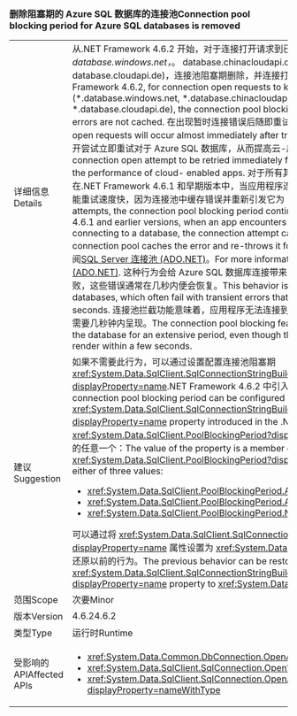 ### <a name="connection-pool-blocking-period-for-azure-sql-databases-is-removed"></a><span data-ttu-id="cfbbd-101">删除阻塞期的 Azure SQL 数据库的连接池</span><span class="sxs-lookup"><span data-stu-id="cfbbd-101">Connection pool blocking period for Azure SQL databases is removed</span></span>

|   |   |
|---|---|
|<span data-ttu-id="cfbbd-102">详细信息</span><span class="sxs-lookup"><span data-stu-id="cfbbd-102">Details</span></span>|<span data-ttu-id="cfbbd-103">从.NET Framework 4.6.2 开始，对于连接打开请求到已知的 Azure SQL 数据库 (*。 database.windows.net，*。 database.chinacloudapi.cn，*。 database.usgovcloudapi.net，*。 database.cloudapi.de)，连接池阻塞期删除，并连接打开错误不会缓存。</span><span class="sxs-lookup"><span data-stu-id="cfbbd-103">Starting with the .NET Framework 4.6.2, for connection open requests to known Azure SQL databases (*.database.windows.net, *.database.chinacloudapi.cn, *.database.usgovcloudapi.net, *.database.cloudapi.de), the connection pool blocking period is removed, and connection open errors are not cached.</span></span> <span data-ttu-id="cfbbd-104">在出现暂时连接错误后随即重试连接打开请求。</span><span class="sxs-lookup"><span data-stu-id="cfbbd-104">Attempts to retry connection open requests will occur almost immediately after transient connection errors.</span></span> <span data-ttu-id="cfbbd-105">此更改允许的连接打开尝试立即重试对于 Azure SQL 数据库，从而提高云-启用应用程序的性能。</span><span class="sxs-lookup"><span data-stu-id="cfbbd-105">This change allows the connection open attempt to be retried immediately for Azure SQL databases, thereby improving the performance of cloud- enabled apps.</span></span> <span data-ttu-id="cfbbd-106">对于所有其他连接尝试，连接池阻塞期仍然会强制执行。在.NET Framework 4.6.1 和早期版本中，当应用程序连接到数据库时遇到暂时性连接故障时连接尝试不能重试速度快，因为连接池中缓存错误并重新引发它为 1 到 5 秒分钟。</span><span class="sxs-lookup"><span data-stu-id="cfbbd-106">For all other connection attempts, the connection pool blocking period continues to be enforced.In the .NET Framework 4.6.1 and earlier versions, when an app encounters a transient connection failure when connecting to a database, the connection attempt cannot be retried quickly, because the connection pool caches the error and re-throws it for 5 seconds to 1 minute.</span></span> <span data-ttu-id="cfbbd-107">有关详细信息，请参阅[SQL Server 连接池 (ADO.NET)](~/docs/framework/data/adonet/sql-server-connection-pooling.md)。</span><span class="sxs-lookup"><span data-stu-id="cfbbd-107">For more information, see [SQL Server Connection Pooling (ADO.NET)](~/docs/framework/data/adonet/sql-server-connection-pooling.md).</span></span> <span data-ttu-id="cfbbd-108">这种行为会给 Azure SQL 数据库连接带来问题，因为经常会因暂时性错误而导致连接失败，这些错误通常在几秒内便会恢复。</span><span class="sxs-lookup"><span data-stu-id="cfbbd-108">This behavior is problematic for connections to Azure SQL databases, which often fail with transient errors that are typically recovered from within a few seconds.</span></span> <span data-ttu-id="cfbbd-109">连接池拦截功能意味着，应用程序无法连接到数据库大量时间，即使数据库可用并且应用程序需要几秒钟内呈现。</span><span class="sxs-lookup"><span data-stu-id="cfbbd-109">The connection pool blocking feature means that the app cannot connect to the database for an extensive period, even though the database is available and the app needs to render within a few seconds.</span></span>|
|<span data-ttu-id="cfbbd-110">建议</span><span class="sxs-lookup"><span data-stu-id="cfbbd-110">Suggestion</span></span>|<span data-ttu-id="cfbbd-111">如果不需要此行为，可以通过设置配置连接池阻塞期<xref:System.Data.SqlClient.SqlConnectionStringBuilder.PoolBlockingPeriod?displayProperty=name>.NET Framework 4.6.2 中引入的属性。</span><span class="sxs-lookup"><span data-stu-id="cfbbd-111">If this behavior is undesirable, the connection pool blocking period can be configured by setting the <xref:System.Data.SqlClient.SqlConnectionStringBuilder.PoolBlockingPeriod?displayProperty=name> property introduced in the .NET Framework 4.6.2.</span></span> <span data-ttu-id="cfbbd-112">该属性的值属于 <xref:System.Data.SqlClient.PoolBlockingPeriod?displayProperty=name> 枚举，可采用以下三个值中的任意一个：</span><span class="sxs-lookup"><span data-stu-id="cfbbd-112">The value of the property is a member of the <xref:System.Data.SqlClient.PoolBlockingPeriod?displayProperty=name> enumeration that can take either of three values:</span></span><ul><li><xref:System.Data.SqlClient.PoolBlockingPeriod.AlwaysBlock></li><li><xref:System.Data.SqlClient.PoolBlockingPeriod.Auto></li><li><xref:System.Data.SqlClient.PoolBlockingPeriod.NeverBlock></li></ul><span data-ttu-id="cfbbd-113">可以通过将 <xref:System.Data.SqlClient.SqlConnectionStringBuilder.PoolBlockingPeriod?displayProperty=name> 属性设置为 <xref:System.Data.SqlClient.PoolBlockingPeriod.AlwaysBlock> 来还原以前的行为。</span><span class="sxs-lookup"><span data-stu-id="cfbbd-113">The previous behavior can be restored by setting the <xref:System.Data.SqlClient.SqlConnectionStringBuilder.PoolBlockingPeriod?displayProperty=name> property to <xref:System.Data.SqlClient.PoolBlockingPeriod.AlwaysBlock>.</span></span>|
|<span data-ttu-id="cfbbd-114">范围</span><span class="sxs-lookup"><span data-stu-id="cfbbd-114">Scope</span></span>|<span data-ttu-id="cfbbd-115">次要</span><span class="sxs-lookup"><span data-stu-id="cfbbd-115">Minor</span></span>|
|<span data-ttu-id="cfbbd-116">版本</span><span class="sxs-lookup"><span data-stu-id="cfbbd-116">Version</span></span>|<span data-ttu-id="cfbbd-117">4.6.2</span><span class="sxs-lookup"><span data-stu-id="cfbbd-117">4.6.2</span></span>|
|<span data-ttu-id="cfbbd-118">类型</span><span class="sxs-lookup"><span data-stu-id="cfbbd-118">Type</span></span>|<span data-ttu-id="cfbbd-119">运行时</span><span class="sxs-lookup"><span data-stu-id="cfbbd-119">Runtime</span></span>|
|<span data-ttu-id="cfbbd-120">受影响的 API</span><span class="sxs-lookup"><span data-stu-id="cfbbd-120">Affected APIs</span></span>|<ul><li><xref:System.Data.Common.DbConnection.OpenAsync?displayProperty=nameWithType></li><li><xref:System.Data.SqlClient.SqlConnection.Open?displayProperty=nameWithType></li><li><xref:System.Data.SqlClient.SqlConnection.OpenAsync(System.Threading.CancellationToken)?displayProperty=nameWithType></li></ul>|

